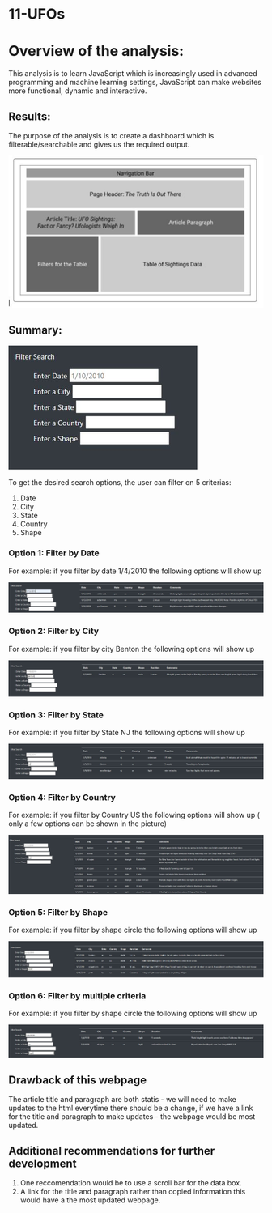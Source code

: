 # 11-UFOs

# Overview of the analysis:
This analysis is to learn JavaScript which is increasingly used in advanced programming and machine learning settings, JavaScript can make websites more functional, dynamic and interactive.

## Results: 

The purpose of the analysis is to create a dashboard which is filterable/searchable and gives us the required output.

![Webpase layout](static/images/Webpage%20layout.JPG)

## Summary: 

![Filter Options](static/images/filter%20criteria.JPG)

To get the desired search options, the user can filter on 5 criterias:
1. Date
2. City
3. State
4. Country
5. Shape

### Option 1: Filter by Date

For example: if you filter by date 1/4/2010 the following options will show up

![Filter by Date](static/images/Filter%20by%20date.JPG)

### Option 2: Filter by City

For example: if you filter by city Benton the following options will show up

![Filter by City](static/images/Filter%20by%20city.JPG)

### Option 3: Filter by State

For example: if you filter by State NJ the following options will show up

![Filter by State](static/images/Filter%20by%20state.JPG)

### Option 4: Filter by Country

For example: if you filter by Country US the following options will show up ( only a few options can be shown in the picture)

![Filter Country](static/images/Filter%20by%20country.JPG)

### Option 5: Filter by Shape

For example: if you filter by shape circle the following options will show up

![Filter Shape](static/images/Filter%20by%20shape.JPG)

### Option 6: Filter by multiple criteria

For example: if you filter by shape circle the following options will show up


![Multiple Filter Options](static/images/Filter%20by%20date%20state%20shape.JPG)

## Drawback of this webpage

The article title and paragraph are both statis - we will need to make updates to the html everytime there should be a change, if we have a link for the title and paragraph to make updates - the webpage would be most updated.

## Additional recommendations for further development

1. One reccomendation would be to use a scroll bar for the data box.
2. A link for the title and paragraph rather than copied information this would have a the most updated webpage.